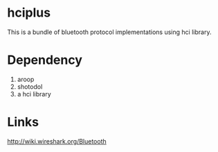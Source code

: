 hciplus
========

This is a bundle of bluetooth protocol implementations using hci library.


Dependency
==========
1. aroop
2. shotodol
3. a hci library


Links
======
http://wiki.wireshark.org/Bluetooth

